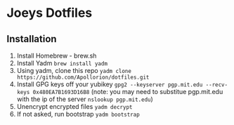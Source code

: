 # Joeys Dotfiles

## Installation

1. Install Homebrew - brew.sh
2. Install Yadm `brew install yadm`
3. Using yadm, clone this repo `yadm clone https://github.com/Apollorion/dotfiles.git`
4. Install GPG keys off your yubikey `gpg2 --keyserver pgp.mit.edu --recv-keys 0x480EA7B1693D16B8` (note: you may need to substitue pgp.mit.edu with the ip of the server `nslookup pgp.mit.edu`)
5. Unencrypt encrypted files `yadm decrypt`
6. If not asked, run bootstrap `yadm bootstrap`

